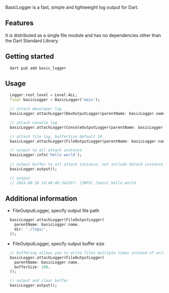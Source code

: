<!-- 
This README describes the package. If you publish this package to pub.dev,
this README's contents appear on the landing page for your package.

For information about how to write a good package README, see the guide for
[writing package pages](https://dart.dev/guides/libraries/writing-package-pages). 

For general information about developing packages, see the Dart guide for
[creating packages](https://dart.dev/guides/libraries/create-library-packages)
and the Flutter guide for
[developing packages and plugins](https://flutter.dev/developing-packages). 
-->

BasicLogger is a fast, simple and lightweight log output for Dart.

## Features

It is distributed as a single file module and has no dependencies other than the Dart Standard Library.

## Getting started

```shell
  dart pub add basic_logger
```

## Usage

```dart
  Logger.root.level = Level.ALL;
  final basicLogger = BasicLogger('main');

  // attach developer log
  basicLogger.attachLogger(DevOutputLogger(parentName: basicLogger.name));

  // attach console log
  basicLogger.attachLogger(ConsoleOutputLogger(parentName: basicLogger.name));

  // attach file log, bufferSize default 10
  basicLogger.attachLogger(FileOutputLogger(parentName: basicLogger.name));

  // output to all attach instance
  basicLogger.info('hello world');
  
  // output buffer to all attach instance, not include detach instance
  basicLogger.output();

  // output
  // 2024-08-16 14:48:49.342267: [INFO] [main] hello world
```

## Additional information

- FileOutputLogger, specify output file path

```dart
  basicLogger.attachLogger(FileOutputLogger(
    parentName: basicLogger.name,
    dir: './logs/',
  ));
```

- FileOutputLogger, specify output buffer size

```dart
  // buffering allows you to write files multiple times instead of writing files once
  basicLogger.attachLogger(FileOutputLogger(
    parentName: basicLogger.name,
    bufferSize: 100,
  ));

  // output and clear buffer
  basicLogger.output();
```


